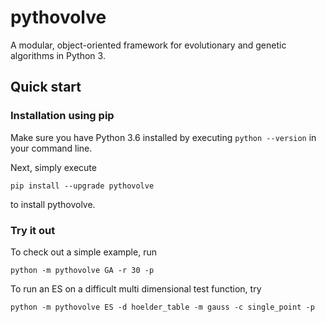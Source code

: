 # pythovolve
A modular, object-oriented framework for evolutionary and genetic algorithms in Python 3.

## Quick start

### Installation using pip

Make sure you have Python 3.6 installed by executing `python --version` in your command line.

Next, simply execute 

    pip install --upgrade pythovolve 
    
to install pythovolve.

### Try it out

To check out a simple example, run 

    python -m pythovolve GA -r 30 -p
    
To run an ES on a difficult multi dimensional test function, try

    python -m pythovolve ES -d hoelder_table -m gauss -c single_point -p